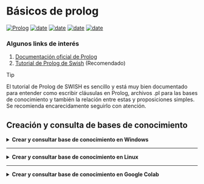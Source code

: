 # Básicos de prolog

[![Prolog](https://img.shields.io/badge/Lenguajes-Prolog-red)](https://www.swi-prolog.org/)
[![date](https://img.shields.io/badge/Semestre-2025-blue)]()
[![date](https://img.shields.io/badge/Universidad-UdeA-green)]()
[![date](https://img.shields.io/badge/Carrera-Ingenier%C3%ADa%20de%20sistemas-orange)]()
[![date](https://img.shields.io/badge/Asignatura-Matem%C3%A1ticas%20discretas%20I-purple)]()


### Algunos links de interés
1. [Documentación oficial de Prolog](https://www.swi-prolog.org/)
2. [Tutorial de Prolog de Swish](https://swish.swi-prolog.org/p/Tutorial%20de%20prolog.swinb) (Recomendado)


> [!TIP]
> El tutorial de Prolog de SWISH es sencillo y está muy bien documentado para entender como escribir cláusulas en Prolog, archivos .pl para las bases de conocimiento y también la relación entre estas y proposiciones simples. Se recomienda encarecidamente seguirlo con atención. 


## Creación y consulta de bases de conocimiento

<details><summary><b>Crear y consultar base de conocimiento en Windows</b></summary>

1. Crear una carpeta donde se guardarán las bases de conocimiento. (No es obligatorio. Es solo para mantener el orden y evitar pérdidas de la información)
2. Dar clic en el Menú de Prolog en la sección File                                                    
![Screenshot 1](https://github.com/discretas1-udea/prolog-basics/blob/main/assets/windows/01.png)


3. Dar clic en "New"                              
![Screenshot 2](https://github.com/discretas1-udea/prolog-basics/blob/develop/readme/assets/windows/02.png)

4. Nos ubicamos en la carpeta que creamos, le ponemos nombre al archivo con extensión .pl (Ej: base_conocimiento.pl) y damos clic en guardar                        
![Screenshot 3](https://github.com/discretas1-udea/prolog-basics/blob/develop/readme/assets/windows/03.png)


5. Esto abre una ventana la cual es un editor de nuestras bases de conocimiento. Aquí es donde escribiremos todos los hechos, las reglas y demás componentes de las bases de conocimiento. Para este ejemplo, se usará una pequeña base de conocimiento que se presenta en el [tutorial de prolog de SWISH](https://swish.swi-prolog.org/p/Tutorial%20de%20prolog.swinb) 
    ```prolog
    animal(conejo).
    animal(perro).
    carnivoro(perro).
    masDebil(conejo, perro).
    
    herbivoro(conejo).
    plantaComestible(lechuga).

    come(A,B) :-
        carnivoro(A), animal(B), masDebil(B, A);
        herbivoro(A), plantaComestible(B).
    ```
    ![Screenshot 4](https://github.com/discretas1-udea/prolog-basics/blob/main/assets/windows/04.png)


6. Cuando terminemos de escribir la base de conocimiento, debemos guardar el archivo dando clic en File y Save buffer                                    
    ![Screenshot 5](https://github.com/discretas1-udea/prolog-basics/blob/main/assets/windows/05.png)



7. Para saber si ya estamos consultando esta base de conocimiento, en Prolog escribimos el siguiente comando: `consult('base_conocimiento.pl')`. Recuerda cambiar el nombre del archivo según lo hayas guardado. Si vemos 'true' en la consola, entonces estamos consultando la base de conocimiento correctamente. Si aparece 'false', debemos consultar correctamente el archivo. 
![Screenshot 5](https://github.com/discretas1-udea/prolog-basics/blob/main/assets/windows/06.png)


</details>



---



<details><summary><b>Crear y consultar base de conocimiento en Linux</b></summary>

1. Crear una carpeta donde guardaremos todas nuestras bases de conocimiento. (No es obligatorio guardar ordenadamente las bases de conocimiento pero facilita su consulta y evita pérdidas de información).

2. Crear un archivo con el nombre que deseemos y la extensión `.pl`
    ```bash
    touch base_conocimiento.pl
    ```
3. Abrimos el archivo con un editor de texto y escribimos los hechos y reglas que conforman la base de conocimiento que posteriormente consultaremos. 

    - Puede usar Nvim:
    ```bash 
    nvim base_conocimiento.pl
    ```

    - Nano:
    ```bash
    nano base_conocimiento.pl
    ```

    - O cualquier editor de texto que desee

4. Para consultar la base de conocimiento que hemos creado, debemos tener una terminal abierta donde tengamos guardadas las bases de conocimiento. Con el comando `pwd` podemos observar en qué ruta estamos parados. Allí ejecutamos el siguiente comando para abrir Prolog:

    ```bash
    swipl
    ```
5. Ya dentro de Prolog, ejecutamos el siguiente comando para consultar la base de conocimiento que creamos previamente:
    ```prolog
    consult('base_conocimiento.pl').
    ```

6. Si la consola retorna `true` significa que está consultando correctamente la base de conocimiento que creamos. Si retorna un error, debemos verificar:
    - Si estamos parados en la misma carpeta donde tenemos la base de conocimiento a consultar. Si no es así, cambiar el directorio y volver a ejecutar Prolog. 
    - Si el archivo .pl efectivamente quedó creado donde queremos.

</details>



---


<details><summary><b>Crear y consultar base de conocimiento en Google Colab</b></summary>

La primera forma de trabajar con bases de conocimiento en Google Colab es escribirla directamente en una celda. Sin necesidad de cargar un archivo. Por cada hecho o regla debemos llamar el método `assertz` del objeto prolog que creamos en el [setup de prolog](https://github.com/discretas1-udea/prolog-setup). Esto se hace de la siguiente manera:
    ```python
    prolog.assertz("animal(conejo)")
    prolog.assertz("animal(perro)")
    prolog.assertz("carnivoro(perro)")
    prolog.assertz("masDebil(conejo, perro)")
    prolog.assertz("herbivoro(conejo)")
    prolog.assertz("plantaComestible(lechuga)")
    prolog.assertz("come(A,B) :- carnivoro(A), animal(B), masDebil(B,A); herbivoro(A), plantaComestible(B)")
    ```

Como se puede observar, con el objeto prolog estamos escribiendo hechos y reglas usando el método `assertz` del mismo. Sin necesidad de cargar archivos al entorno virtual. 



La segunda manera de usar bases de conocimiento en Prolog, es escribir la base de conocimiento con la sintaxis normal de Prolog en un archivo .pl en nuestro navegador, para luego cargarlo y consultarlo en el entorno virtual de la siguiente manera:

1. Crear un archivo .pl con los hechos y reglas de nuestra base de conocimiento. 

2. Una vez estemos en el notebook de Google Colab vamos a dar clic en la carpeta del menú vertical izquierdo. 
    - Si no estamos conectados aún al entorno virtual, se demorará un momento en cargar el directorio. Debemos esperar a que se carguen las carpetas correspondientes. 
    - Si ya estamos conectados podemos proceder.


    ![Screenshot 1](https://github.com/discretas1-udea/prolog-basics/blob/main/assets/colab/01.png)

3. Luego, damos clic en el primer ícono del menú superior para cargar el archivo. Escogemos el archivo con extensión `.pl` donde tenemos nuestra base de conocimiento y observamos que se carga al directorio. 

    ![Screenshot 2](https://github.com/discretas1-udea/prolog-basics/blob/main/assets/colab/02.png)


    ![Screenshot 3](https://github.com/discretas1-udea/prolog-basics/blob/main/assets/colab/03.png)


4. Ya con el archivo cargado a nuestro directorio actual de trabajo, podemos consultarlo ejecutando la siguiente celda:

    ```python
    prolog.consult('base_conocimiento.pl')
    ```

    - Si la celda se ejecuta correctamente, entonces ya podemos trabajar con nuestra base de conocimiento.

    ![Screenshot 3](https://github.com/discretas1-udea/prolog-basics/blob/main/assets/colab/04.png)


</details>
